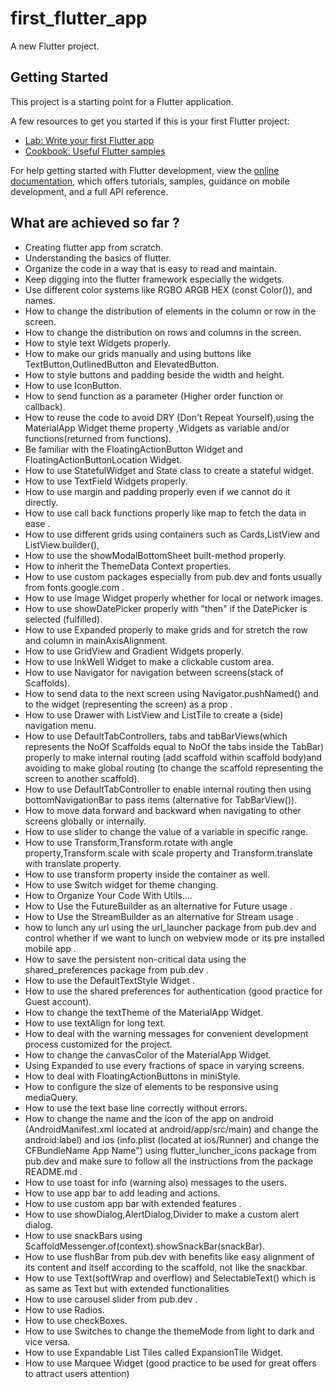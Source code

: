 # first_flutter_app

A new Flutter project.

## Getting Started

This project is a starting point for a Flutter application.

A few resources to get you started if this is your first Flutter project:

- [Lab: Write your first Flutter app](https://docs.flutter.dev/get-started/codelab)
- [Cookbook: Useful Flutter samples](https://docs.flutter.dev/cookbook)

For help getting started with Flutter development, view the
[online documentation](https://docs.flutter.dev/), which offers tutorials,
samples, guidance on mobile development, and a full API reference.

## What are achieved so far ?

- Creating flutter app from scratch.
- Understanding the basics of flutter.
- Organize the code in a way that is easy to read and maintain.
- Keep digging into the flutter framework especially the widgets.
- Use different color systems like RGBO ARGB HEX (const Color()), and names.
- How to change the distribution of elements in the column or row in the screen.
- How to change the distribution on rows and columns in the screen.
- How to style text Widgets properly.
- How to make our grids manually and using buttons like TextButton,OutlinedButton and ElevatedButton.
- How to style buttons and padding beside the width and height.
- How to use IconButton.
- How to send function as a parameter (Higher order function or callback).
- How to reuse the code to avoid DRY (Don't Repeat Yourself),using the MaterialApp Widget theme property ,Widgets as variable and/or functions(returned from functions).
- Be familiar with the FloatingActionButton Widget and FloatingActionButtonLocation Widget.
- How to use StatefulWidget and State class to create a stateful widget.
- How to use TextField Widgets properly.
- How to use margin and padding properly even if we cannot do it directly.
- How to use call back functions properly like map to fetch the data in ease .
- How to use different grids using containers such as Cards,ListView and ListView.builder(),
- How to use the showModalBottomSheet built-method properly.
- How to inherit the ThemeData Context properties.
- How to use custom packages especially from pub.dev and fonts usually from fonts.google.com .
- How to use Image Widget properly whether for local or network images.
- How to use showDatePicker properly with "then" if the DatePicker is selected (fulfilled).
- How to use Expanded properly to make grids and for stretch the row and column in mainAxisAlignment.
- How to use GridView and Gradient Widgets properly.
- How to use InkWell Widget to make a clickable custom area.
- How to use Navigator for navigation between screens(stack of Scaffolds).
- How to send data to the next screen using Navigator.pushNamed() and to the widget (representing the screen) as a prop .
- How to use Drawer with ListView and ListTile to create a (side) navigation menu.
- How to use DefaultTabControllers, tabs and tabBarViews(which represents the NoOf Scaffolds equal to NoOf the tabs inside the TabBar) properly to make internal routing (add scaffold within scaffold body)and avoiding to make global routing (to change the scaffold representing the screen to another scaffold).
- How to use DefaultTabController to enable internal routing then using bottomNavigationBar to pass items (alternative for TabBarView()).
- How to move data forward and backward when navigating to other screens globally or internally.
- How to use slider to change the value of a variable in specific range.
- How to use Transform,Transform.rotate with angle property,Transform.scale with scale property and Transform.translate with translate property.
- How to use transform property inside the container as well.
- How to use Switch widget for theme changing.
- How to Organize Your Code With Utils....
- How to Use the FutureBuilder as an alternative for Future usage .
- How to Use the StreamBuilder as an alternative for Stream usage .
- how to lunch any url using the url_launcher package from pub.dev and control whether if we want to lunch on webview mode or its pre installed mobile app .
- How to save the persistent non-critical data using the shared_preferences package from pub.dev .
- How to use the DefaultTextStyle Widget .
- How to use the shared preferences for authentication (good practice for Guest account).
- How to change the textTheme of the MaterialApp Widget.
- How to use textAlign for long text.
- How to deal with the warning messages for convenient development process customized for  the project.
- How to change the canvasColor of the MaterialApp Widget.
- Using Expanded to use every fractions of space in varying screens.
- How to deal with FloatingActionButtons in miniStyle.
- How to configure the size of elements to be responsive using mediaQuery.
- How to use the text base line correctly without errors.
- How to change the name and the icon of the app on android (AndroidManifest.xml located at android/app/src/main) and change the android:label) and ios (info.plist (located at ios/Runner) and change the <key>CFBundleName</key>
<string>App Name</string>") using flutter_luncher_icons package from pub.dev and make sure to follow all the instructions from the package README.md .
- How to use toast for info (warning also) messages to the users.
- How to use app bar to add leading and actions.
- How to use custom app bar with extended features .
- How to use showDialog,AlertDialog,Divider to make a custom alert dialog.
- How to use snackBars using ScaffoldMessenger.of(context).showSnackBar(snackBar).
- How to use flushBar from pub.dev with benefits like  easy alignment of its content and itself according to the scaffold, not like the snackbar.
- How to use Text(softWrap and overflow) and SelectableText() which is as same as Text but with extended functionalities
- How to use carousel slider from pub.dev .
- How to use Radios.
- How to use checkBoxes.
- How to use Switches to change the themeMode from light to dark and vice versa.
- How to use Expandable List Tiles called ExpansionTile Widget.
- How to use Marquee Widget (good practice to be used for great offers to attract users attention)
